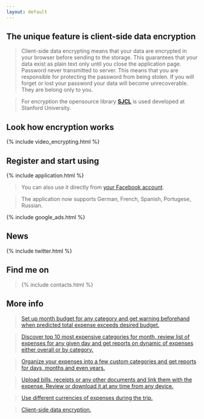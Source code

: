 ```yaml
---
layout: default
---
```


## The unique feature is client-side data encryption

> Client-side data encrypting means that your data are encrypted in your browser before sending to the storage. This guarantees that your data exist as plain text only until you close the application page. Password never transmitted to server. This means that you are responsible for protecting the password from being stolen. If you will forget or lost your password your data will become unrecoverable. They are belong only to you. 

> For encryption the opensource library [**SJCL**](https://crypto.stanford.edu/sjcl/) is used developed at Stanford University.

## Look how encryption works

{% include video_encrypting.html %}

## Register and start using

{% include application.html %}

> You can also use it directly from [your Facebook account](https://apps.facebook.com/xpenses).

> The application now supports German, French, Spanish, Portugese, Russian.

{% include google_ads.html %}

## News

{% include twitter.html %}

## Find me on

> {% include contacts.html %}

## More info

> [Set up month budget for any category and get warning beforehand when predicted total expense exceeds desired budget.](https://dvmorozov.github.io/expenses/budget-management)

> [Discover top 10 most expensive categories for month, review list of expenses for any given day and get reports on dynamic of expenses either overall or by category.](https://dvmorozov.github.io/expenses/expense-reporting)

> [Organize your expenses into a few custom categories and get reports for days, months and even years.](https://dvmorozov.github.io/expenses/expense-tracking)

> [Upload bills, receipts or any other documents and link them with the expense. Review or download it at any time from any device.](https://dvmorozov.github.io/expenses/how-to-associate-bills-and-receipts-with-expense)

> [Use different currencies of expenses during the trip.](https://dvmorozov.github.io/expenses/how-to-track-multicurrency-expenses)

> [Client-side data encryption.](https://dvmorozov.github.io/expenses/cleint-side-data-encryption)
